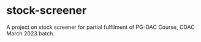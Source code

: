 # stock-screener
A project on stock screener for partial fulfilment of PG-DAC Course, CDAC March 2023 batch.
